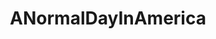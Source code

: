---
title: ANormalDayInAmerica
crosslinks:
- darkhumor
- AskAnAmerican
- Physical_Removal
- WTF
- ABoringDystopia
- pics
- The_Donald
- FuckMikeDean
- REEEEEEEEE
- nottheonion
---